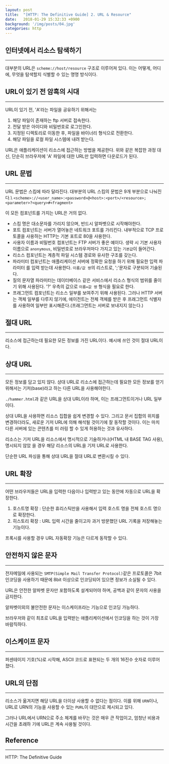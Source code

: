 ```yaml
---
layout: post
title:  "[HTTP: The Definitive Guide] 2. URL & Resource"
date:   2018-01-29 15:32:33 +0900
background: '/img/posts/04.jpg'
categories: http
---
```


## 인터넷에서 리소스 탐색하기
---
대부분의 URL은 `scheme://host/resource` 구조로 이루어져 있다. 이는 어떻게, 어디에, 무엇을
탐색할지 식별할 수 있는 명명 방식이다.

## URL이 있기 전 암흑의 시대
--- 
URL이 있기 전, 'A'라는 파일을 공유하기 위해서는
1. 해당 파일이 존재하는 ftp 서버로 접속한다.
2. 전달 받은 아이디와 비밀번호로 로그인한다.
3. 지정된 디렉토리로 이동한 후, 파일을 바이너리 형식으로 전환한다.
4. 해당 파일을 로컬 파일 시스템에 내려 받는다.

URL은 애플리케이션이 리소스에 접근하는 방법을 제공한다. 위와 같은 복잡한 과정 대신, 단순히
브라우저에 'A' 파일에 대한 URL만 입력하면 다운로드가 된다.

## URL 문법
---
URL 문법은 스킴에 따라 달라진다. 대부분의 URL 스킴의 문법은 9개 부분으로 나눠진다.\\
`<scheme>://<user_name>:<password>@<host>:<port>/<resource>;<parameter>?<query>#<fragment>`

이 모든 컴포넌트를 가지는 URL은 거의 없다.

- 스킴 명은 대소문자를 가리지 않으며, 반드시 알파벳으로 시작해야한다.
- 포트 컴포넌트는 서버가 열어놓은 네트워크 포트를 가리킨다. 내부적으로 TCP 프로토콜을
사용하는 HTTP는 기본 포트로 80을 사용한다.
- 사용자 이름과 비밀번호 컴포넌트는 FTP 서버가 좋은 예이다. 생략 시 기본 사용자 이름으로
`anonymous`, 비밀번호로 브라우저마다 가지고 있는 `기본값`이 들어간다.
- 리소스 컴포넌트는 계층적 파일 시스템 경로와 유사한 구조를 갖는다.
- 파라미터 컴포넌트는 애플리케이션 서버에 정확한 요청을 하기 위해 필요한 입력 파라미터
를 입력 받는데 사용한다. `이름/값 쌍`의 리스트로, ';'문자로 구분되어 기술된다.
- 질의 문자열 파라미터는 데이터베이스 같은 서비스에서 리소스 형식의 범위를 줄이기 위해
사용된다. '?' 우측의 값으로 `이름=값 쌍` 형식을 필요로 한다.
- 프래그먼트 컴포넌트는 리소스 일부를 보여주기 위해 사용된다. 그러나 HTTP 서버는 객체
일부를 다루지 않기에, 에이전트는 전체 객체를 받은 후 프래그먼트 식별자를 사용하여 일부만
표시해준다.(프래그먼트는 서버로 보내지지 않는다.)

## 절대 URL
---
리소스에 접근하는데 필요한 모든 정보를 가진 URL이다. 예시에 쓰인 것이 절대 URL이다.

## 상대 URL
---
모든 정보를 담고 있지 않다. 상대 URL로 리소스에 접근하는데 필요한 모든 정보를 얻기 위해서는
기저(base)라고 하는 다른 URL을 사용해야한다.

`./hammer.html`과 같은 URL을 상대 URL이라 하며, 이는 프래그먼트이거나 URL 일부이다.

상대 URL을 사용하면 리소스 집합을 쉽게 변경할 수 있다. 그리고 문서 집합의 위치를 변경하더라도,
새로운 기저 URL에 의해 해석될 것이기에 잘 동작할 것이다. 이는 마치 다른 서버에 있는 콘텐츠를 미
러링 할 수 있게 허용하는 것과 유사하다.

리소스는 기저 URL을 리소스에서 명시적으로 기술하거나(HTML 내 BASE TAG 사용), 명시되지 않았
을 경우 해당 리소스의 URL을 기저 URL로 사용한다.

단순한 URL 파싱을 통해 상대 URL을 절대 URL로 변환시킬 수 있다.

## URL 확장
---
어떤 브라우저들은 URL을 입력한 다음이나 입력받고 있는 동안에 자동으로 URL을 확장한다.
1. 호스트명 확장
: 단순한 휴리스틱만을 사용해서 입력 호스트 명을 전체 호스트 명으로 확장한다.
2. 히스토리 확장
: URL 입력 시간을 줄이고자 과거 방문했던 URL 기록을 저장해놓는 기능이다.

프록시를 사용할 경우 URL 자동확장 기능은 다르게 동작할 수 있다.

## 안전하지 않은 문자
---
전자메일에 사용되는 `SMTP(Simple Mail Transfer Protocol)`같은 프로토콜은 7bit 인코딩을 
사용하기 때문에 8bit 이상으로 인코딩되어 있으면 정보가 소실될 수 있다.

URL은 안전한 알파벳 문자만 포함하도록 설계되어야 하며, 공백과 같이 문자의 사용을 금지한다.

알파벳이외의 불안전한 문자는 이스케이프라는 기능으로 인코딩 가능하다.

브라우저와 같이 최초로 URL을 입력받는 애플리케이션에서 인코딩을 하는 것이 가장 바람직하다.

## 이스케이프 문자
---
퍼센테이지 기호(%)로 시작해, ASCII 코드로 표현되는 두 개의 16진수 숫자로 이루어졌다.

## URL의 단점
---
리소스가 옮겨지면 해당 URL을 더이상 사용할 수 없다는 점이다. 이를 위해 `URN`이나, URL로 URN의
기능을 사용할 수 있는 `PURL`이 대안으로 제시되고 있다.

그러나 URL에서 URN으로 주소 체계를 바꾸는 것은 매우 큰 작업이고, 엄청난 비용과 시간을 초래하
기에 URL은 계속 사용될 것이다.

## Reference
---
HTTP: The Definitive Guide